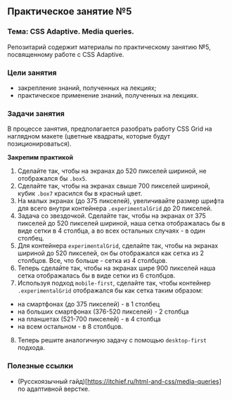 ## Практическое занятие №5

### Тема: CSS Adaptive. Media queries.

Репозитарий содержит материалы по практическому занятию №5, посвященному работе с CSS Adaptive.

### Цели занятия
- закрепление знаний, полученных на лекциях;
- практическое применение знаний, полученных на лекциях.

### Задачи занятия
В процессе занятия, предполагается разобрать работу CSS Grid на наглядном макете (цветные квадраты, которые будут позиционироваться).

**Закрепим практикой**
1. Сделайте так, чтобы на экранах до 520 пикселей шириной, не отображался бы `.box5`.
2. Сделайте так, чтобы на экранах свыше 700 пикселей шириной, кубик `.box7` красился бы в красный цвет.
3. На малых экранах (до 375 пикселей), увеличивайте размер шрифта для всего внутри контейнера `.experimentalGrid` до 20 пикселей.
4. Задача со звездочкой. Сделайте так, чтобы на экранах от 375 пикселей до 520 пикселей шириной, наша сетка отображалась бы в виде сетки в 4 столбца, а во всех остальных случаях - в один столбец.
5. Для контейнера `experimentalGrid`, сделайте так, чтобы на экранах шириной до 520 пикселей, он бы отображался как сетка из 2 столбцов. Все, что больше - сетка из 4 столбцов.
6. Теперь сделайте так, чтобы на экранах шире 900 пикселей наша сетка отображалась бы в виде сетки из 6 столбцов.
7. Используя подход `mobile-first`, сделайте так, чтобы контейнер `.experimentalGrid` отображался бы как сетка таким образом:
 - на смартфонах (до 375 пикселей) - в 1 столбец
 - на больших смартфонах (376-520 пикселей) - 2 столбца
 - на планшетах (521-700 пикселей) - в 4 столбца
 - на всем остальном - в 8 столбцов.
8. Теперь решите аналогичную задачу с помощью `desktop-first` подхода.


### Полезные ссылки
 - (Русскоязычный гайд)[https://itchief.ru/html-and-css/media-queries] по адаптивной верстке.
